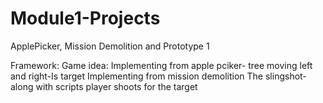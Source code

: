 # Module1-Projects
 ApplePicker, Mission Demolition and Prototype 1

Framework:
Game idea:
Implementing from apple pciker- tree moving left and right-Is target
Implementing from mission demolition  The slingshot- along with scripts
player shoots for the target

